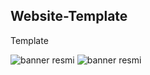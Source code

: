 ## Website-Template
Template

![banner resmi](https://github.com/eliftiryaki/Website-Templates/blob/master/images/1.jpg?raw=true)
![banner resmi](https://github.com/eliftiryaki/Website-Templates/blob/master/images/2.jpg?raw=true)
